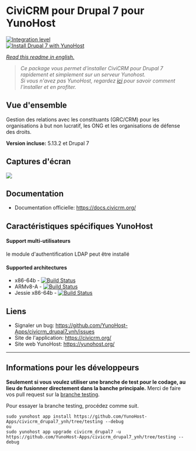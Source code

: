 # CiviCRM pour Drupal 7 pour YunoHost

[![Integration level](https://dash.yunohost.org/integration/civicrm_drupal7.svg)](https://dash.yunohost.org/appci/app/civicrm_drupal7)  
[![Install Drupal 7 with YunoHost](https://install-app.yunohost.org/install-with-yunohost.png)](https://install-app.yunohost.org/?app=civicrm_drupal7)

*[Read this readme in english.](./README.md)* 

> *Ce package vous permet d'installer CiviCRM pour Drupal 7 rapidement et simplement sur un serveur Yunohost.  
Si vous n'avez pas YunoHost, regardez [ici](https://yunohost.org/#/install) pour savoir comment l'installer et en profiter.*

## Vue d'ensemble
Gestion des relations avec les constituants (GRC/CRM) pour les organisations à but non lucratif, les ONG et les organisations de défense des droits.

**Version incluse:** 5.13.2 et Drupal 7

## Captures d'écran

![](https://skvare.com/sites/skvare.com/files/civicrm-contact-record-skvare.png)

## Documentation

 * Documentation officielle: https://docs.civicrm.org/

## Caractéristiques spécifiques YunoHost

#### Support multi-utilisateurs

le module d'authentification LDAP peut être installé

#### Supported architectures

* x86-64b - [![Build Status](https://ci-apps.yunohost.org/ci/logs/civicrm_drupal7%20%28Community%29.svg)](https://ci-apps.yunohost.org/ci/apps/civicrm_drupal7/)
* ARMv8-A - [![Build Status](https://ci-apps-arm.yunohost.org/ci/logs/civicrm_drupal7%20%28Community%29.svg)](https://ci-apps-arm.yunohost.org/ci/apps/civicrm_drupal7/)
* Jessie x86-64b - [![Build Status](https://ci-stretch.nohost.me/ci/logs/civicrm_drupal7%20%28Community%29.svg)](https://ci-stretch.nohost.me/ci/apps/civicrm_drupal7/)

## Liens

 * Signaler un bug: https://github.com/YunoHost-Apps/civicrm_drupal7_ynh/issues
 * Site de l'application: https://civicrm.org/
 * Site web YunoHost: https://yunohost.org/

---

Informations pour les développeurs
----------------

**Seulement si vous voulez utiliser une branche de test pour le codage, au lieu de fusionner directement dans la banche principale.**
Merci de faire vos pull request sur la [branche testing](https://github.com/YunoHost-Apps/civicrm_drupal7_ynh/tree/testing).

Pour essayer la branche testing, procédez comme suit.
```
sudo yunohost app install https://github.com/YunoHost-Apps/civicrm_drupal7_ynh/tree/testing --debug
ou
sudo yunohost app upgrade civicrm_drupal7 -u https://github.com/YunoHost-Apps/civicrm_drupal7_ynh/tree/testing --debug
```
